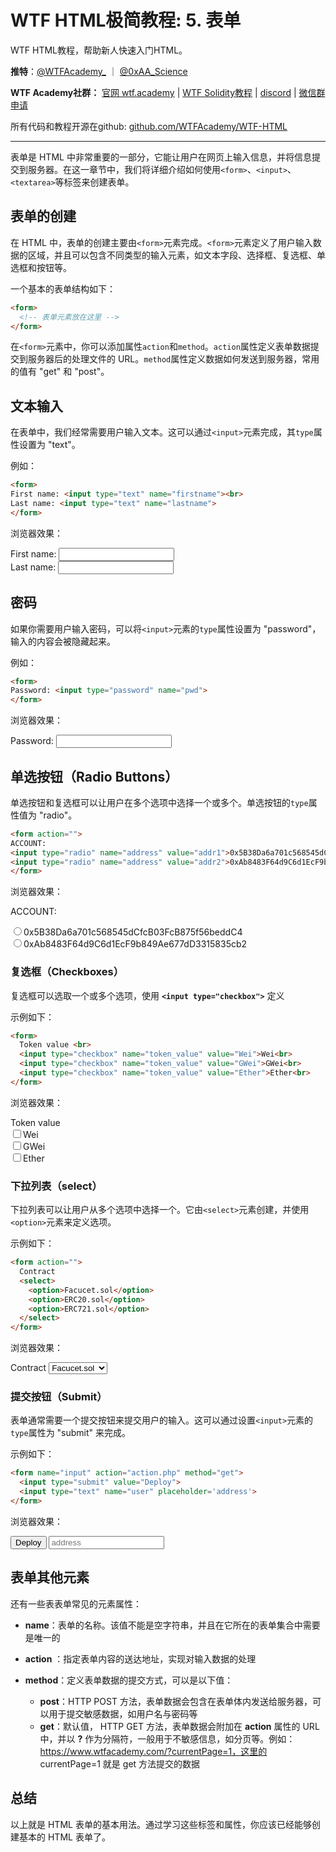 # WTF HTML极简教程: 5. 表单

WTF HTML教程，帮助新人快速入门HTML。

**推特**：[@WTFAcademy_](https://twitter.com/WTFAcademy_)  ｜ [@0xAA_Science](https://twitter.com/0xAA_Science)

**WTF Academy社群：** [官网 wtf.academy](https://wtf.academy) | [WTF Solidity教程](https://github.com/AmazingAng/WTFSolidity) | [discord](https://discord.gg/5akcruXrsk) | [微信群申请](https://docs.google.com/forms/d/e/1FAIpQLSe4KGT8Sh6sJ7hedQRuIYirOoZK_85miz3dw7vA1-YjodgJ-A/viewform?usp=sf_link)

所有代码和教程开源在github: [github.com/WTFAcademy/WTF-HTML](https://github.com/WTFAcademy/WTF-HTML)

---

表单是 HTML 中非常重要的一部分，它能让用户在网页上输入信息，并将信息提交到服务器。在这一章节中，我们将详细介绍如何使用`<form>`、`<input>`、`<textarea>`等标签来创建表单。

## 表单的创建

在 HTML 中，表单的创建主要由`<form>`元素完成。`<form>`元素定义了用户输入数据的区域，并且可以包含不同类型的输入元素，如文本字段、选择框、复选框、单选框和按钮等。

一个基本的表单结构如下：

```html
<form>
  <!-- 表单元素放在这里 -->
</form>
```

在`<form>`元素中，你可以添加属性`action`和`method`。`action`属性定义表单数据提交到服务器后的处理文件的 URL。`method`属性定义数据如何发送到服务器，常用的值有 "get" 和 "post"。

## 文本输入

在表单中，我们经常需要用户输入文本。这可以通过`<input>`元素完成，其`type`属性设置为 "text"。

例如：

```html
<form>
First name: <input type="text" name="firstname"><br>
Last name: <input type="text" name="lastname">
</form>
```

浏览器效果：

<form>
First name: <input type="text" name="firstname"><br>
Last name: <input type="text" name="lastname">
</form>

## 密码

如果你需要用户输入密码，可以将`<input>`元素的`type`属性设置为 "password"，输入的内容会被隐藏起来。

例如：

```html
<form>
Password: <input type="password" name="pwd">
</form>
```

浏览器效果：

<form>
Password: <input type="password" name="pwd">
</form>

## 单选按钮（Radio Buttons）

单选按钮和复选框可以让用户在多个选项中选择一个或多个。单选按钮的`type`属性值为 "radio"。

```html
<form action="">
ACCOUNT:
<input type="radio" name="address" value="addr1">0x5B38Da6a701c568545dCfcB03FcB875f56beddC4<br>
<input type="radio" name="address" value="addr2">0xAb8483F64d9C6d1EcF9b849Ae677dD3315835cb2
</form>
```

浏览器效果：

<form action="">
ACCOUNT:

<input type="radio" name="address" value="addr1">0x5B38Da6a701c568545dCfcB03FcB875f56beddC4<br>
<input type="radio" name="address" value="addr2">0xAb8483F64d9C6d1EcF9b849Ae677dD3315835cb2
</form>

### 复选框（Checkboxes）

复选框可以选取一个或多个选项，使用 **`<input type="checkbox">`** 定义

示例如下：

```html
<form>
  Token value <br>
  <input type="checkbox" name="token_value" value="Wei">Wei<br>
  <input type="checkbox" name="token_value" value="GWei">GWei<br>
  <input type="checkbox" name="token_value" value="Ether">Ether<br>
</form>
```

浏览器效果：

<form>
  Token value <br>
  <input type="checkbox" name="token_value" value="Wei">Wei<br>
  <input type="checkbox" name="token_value" value="GWei">GWei<br>
  <input type="checkbox" name="token_value" value="Ether">Ether<br>
</form>


### 下拉列表（select）

下拉列表可以让用户从多个选项中选择一个。它由`<select>`元素创建，并使用`<option>`元素来定义选项。

示例如下：

```html
<form action="">
  Contract
  <select>
    <option>Facucet.sol</option>
    <option>ERC20.sol</option>
    <option>ERC721.sol</option>
  </select>
</form>
```

浏览器效果：

<form action="">
  Contract
  <select>
    <option>Facucet.sol</option>
    <option>ERC20.sol</option>
    <option>ERC721.sol</option>
  </select>
</form>

### 提交按钮（Submit）

表单通常需要一个提交按钮来提交用户的输入。这可以通过设置`<input>`元素的`type`属性为 "submit" 来完成。

示例如下：

```html
<form name="input" action="action.php" method="get">
  <input type="submit" value="Deploy">
  <input type="text" name="user" placeholder='address'>
</form>
```

浏览器效果：

<form name="input" action="action.php" method="get">
  <input type="submit" value="Deploy">
  <input type="text" name="user" placeholder='address'>
</form>

## 表单其他元素

还有一些表表单常见的元素属性：

- **name**：表单的名称。该值不能是空字符串，并且在它所在的表单集合中需要是唯一的

- **action** ：指定表单内容的送达地址，实现对输入数据的处理

- **method**：定义表单数据的提交方式，可以是以下值：

  - **post**：HTTP POST 方法，表单数据会包含在表单体内发送给服务器，可以用于提交敏感数据，如用户名与密码等
  - **get**：默认值， HTTP GET 方法，表单数据会附加在 **action** 属性的 URL 中，并以 **?** 作为分隔符，一般用于不敏感信息，如分页等。例如：https://www.wtfacademy.com/?currentPage=1，这里的 currentPage=1 就是 get 方法提交的数据


## 总结

以上就是 HTML 表单的基本用法。通过学习这些标签和属性，你应该已经能够创建基本的 HTML 表单了。